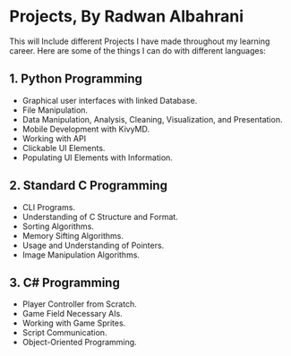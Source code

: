 # Projects, By Radwan Albahrani

This will Include different Projects I have made throughout my learning career. Here are some of the things I can do with different languages:

## 1. Python Programming

- Graphical user interfaces with linked Database.
- File Manipulation.
- Data Manipulation, Analysis, Cleaning, Visualization, and Presentation.
- Mobile Development with KivyMD.
- Working with API
- Clickable UI Elements.
- Populating UI Elements with Information.

## 2. Standard C Programming

- CLI Programs.
- Understanding of C Structure and Format.
- Sorting Algorithms.
- Memory Sifting Algorithms.
- Usage and Understanding of Pointers.
- Image Manipulation Algorithms.

## 3. C# Programming

- Player Controller from Scratch.
- Game Field Necessary AIs.
- Working with Game Sprites.
- Script Communication.
- Object-Oriented Programming.
